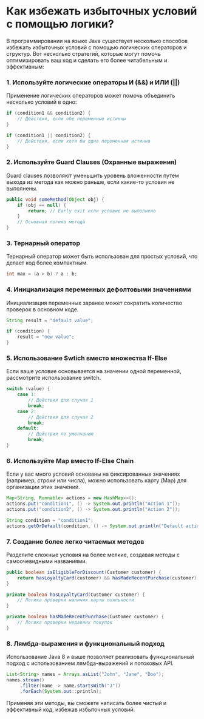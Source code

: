 # Как избежать избыточных условий с помощью логики?

В программировании на языке Java существует несколько способов избежать избыточных условий с помощью логических операторов и структур. Вот несколько стратегий, которые могут помочь оптимизировать ваш код и сделать его более читабельным и эффективным:

### 1. Используйте логические операторы И (&&) и ИЛИ (||)
Применение логических операторов может помочь объединить несколько условий в одно:

```java
if (condition1 && condition2) {
    // Действия, если обе переменные истинны
}

if (condition1 || condition2) {
    // Действия, если хотя бы одна переменная истинна
}
```

### 2. Используйте Guard Clauses (Охранные выражения)
Guard clauses позволяют уменьшить уровень вложенности путем выхода из метода как можно раньше, если какие-то условия не выполнены.

```java
public void someMethod(Object obj) {
    if (obj == null) {
        return; // Early exit если условие не выполнено
    }
    // Основная логика метода
}
```

### 3. Тернарный оператор
Тернарный оператор может быть использован для простых условий, что делает код более компактным.

```java
int max = (a > b) ? a : b;
```

### 4. Инициализация переменных дефолтовыми значениями
Инициализация переменных заранее может сократить количество проверок в основном коде.

```java
String result = "default value";

if (condition) {
    result = "new value";
}
```

### 5. Использование Swtich вместо множества If-Else
Если ваше условие основывается на значении одной переменной, рассмотрите использование switch.

```java
switch (value) {
    case 1:
        // Действия для случая 1
        break;
    case 2:
        // Действия для случая 2
        break;
    default:
        // Действия по умолчанию
        break;
}
```

### 6. Используйте Map вместо If-Else Chain
Если у вас много условий основаны на фиксированных значениях (например, строки или числа), можно использовать карту (Map) для организации этих значений.

```java
Map<String, Runnable> actions = new HashMap<>();
actions.put("condition1", () -> System.out.println("Action 1"));
actions.put("condition2", () -> System.out.println("Action 2"));

String condition = "condition1";
actions.getOrDefault(condition, () -> System.out.println("Default action")).run();
```

### 7. Создание более легко читаемых методов
Разделите сложные условия на более мелкие, создавая методы с самоочевидными названиями.

```java
public boolean isEligibleForDiscount(Customer customer) {
    return hasLoyaltyCard(customer) && hasMadeRecentPurchase(customer);
}

private boolean hasLoyaltyCard(Customer customer) {
    // Логика проверки наличия карты лояльности
}

private boolean hasMadeRecentPurchase(Customer customer) {
    // Логика проверки недавних покупок
}
```

### 8. Лямбда-выражения и функциональный подход
Использование Java 8 и выше позволяет реализовать функциональный подход с использованием лямбда-выражений и потоковых API.

```java
List<String> names = Arrays.asList("John", "Jane", "Doe");
names.stream()
     .filter(name -> name.startsWith("J"))
     .forEach(System.out::println);
```

Применяя эти методы, вы сможете написать более чистый и эффективный код, избежав избыточных условий.